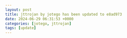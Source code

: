```yaml
---
layout: post
title: jttrojan by jotego has been updated to e8ad973
date: 2024-06-29 06:31:53 +0000
categories: [jotego, jttrojan]
tags: [update]
---
```


